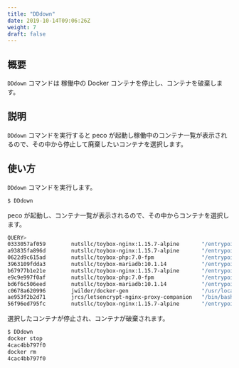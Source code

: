 ```yaml
---
title: "DDdown"
date: 2019-10-14T09:06:26Z
weight: 7
draft: false
---
```


## 概要
``DDdown`` コマンドは 稼働中の Docker コンテナを停止し、コンテナを破棄します。

## 説明
``DDdown`` コマンドを実行すると peco が起動し稼働中のコンテナ一覧が表示されるので、その中から停止して廃棄したいコンテナを選択します。

## 使い方
``DDdown`` コマンドを実行します。

```bash
$ DDdown
```

peco が起動し、コンテナ一覧が表示されるので、その中からコンテナを選択します。

```bash
QUERY>                                                                 IgnoreCase [10 (1/1)]
0333057af059        nutsllc/toybox-nginx:1.15.7-alpine       "/entrypoint-ex.sh"      36 min
a93835fa896d        nutsllc/toybox-nginx:1.15.7-alpine       "/entrypoint-ex.sh"      7 week
0622d9c615ad        nutsllc/toybox-php:7.0-fpm               "/entrypoint-ex.sh p…"   7 week
3963109fdda3        nutsllc/toybox-mariadb:10.1.14           "/entrypoint-ex.sh"      7 week
b67977b1e21e        nutsllc/toybox-nginx:1.15.7-alpine       "/entrypoint-ex.sh"      7 week
e9c9e997f0af        nutsllc/toybox-php:7.0-fpm               "/entrypoint-ex.sh p…"   7 week
bd6f6c506eed        nutsllc/toybox-mariadb:10.1.14           "/entrypoint-ex.sh"      7 week
c0678a620996        jwilder/docker-gen                       "/usr/local/bin/dock…"   7 week
ae953f2b2d71        jrcs/letsencrypt-nginx-proxy-companion   "/bin/bash /app/entr…"   7 week
56f96ed795fc        nutsllc/toybox-nginx:1.15.7-alpine       "/entrypoint-ex.sh"      7 week
```

選択したコンテナが停止され、コンテナが破棄されます。

```bash
$ DDdown
docker stop
4cac4bb797f0
docker rm
4cac4bb797f0
```
